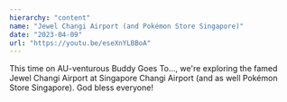```yaml
---
hierarchy: "content"
name: "Jewel Changi Airport (and Pokémon Store Singapore)"
date: "2023-04-09"
url: "https://youtu.be/eseXnYLBBoA"
---
```


This time on AU-venturous Buddy Goes To..., we're exploring the famed Jewel Changi Airport at Singapore Changi Airport (and as well Pokémon Store Singapore). God bless everyone!
